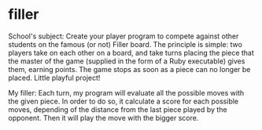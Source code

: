 # filler

School's subject:
Create your player program to compete against other students on the
famous (or not) Filler board. The principle is simple: two players take on each other on
a board, and take turns placing the piece that the master of the game (supplied in the
form of a Ruby executable) gives them, earning points. The game stops as soon as a
piece can no longer be placed. Little playful project!

My filler:
Each turn, my program will evaluate all the possible moves with the given piece.
In order to do so, it calculate a score for each possible moves, depending of the distance from the last piece played by the opponent. Then it will play the move with the bigger score.
